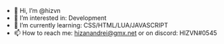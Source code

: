 - 👋 Hi, I’m @hizvn
- 👀 I’m interested in: Development
- 🌱 I’m currently learning: CSS/HTML/LUA/JAVASCRIPT
- 📫 How to reach me: hizanandrei@gmx.net or on discord: HIZVN#0545

